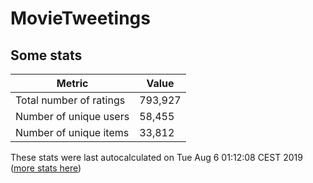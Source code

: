 # MovieTweetings
## Some stats

Metric | Value
--- | ---
Total number of ratings                 | 793,927
Number of unique users                  | 58,455
Number of unique items                  | 33,812
These stats were last autocalculated on Tue Aug 6 01:12:08 CEST 2019  ([more stats here](./stats.md))

